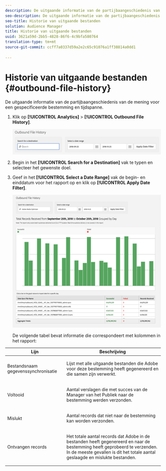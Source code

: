 ```yaml
---
description: De uitgaande informatie van de partijbaangeschiedenis van de mening voor een gespecificeerde bestemming en tijdspanne.
seo-description: De uitgaande informatie van de partijbaangeschiedenis van de mening voor een gespecificeerde bestemming en tijdspanne.
seo-title: Historie van uitgaande bestanden
solution: Audience Manager
title: Historie van uitgaande bestanden
uuid: 3621a59d-2bb5-4828-86f6-4c9bfa580764
translation-type: tm+mt
source-git-commit: ccff7a0337d59a2e2c65c91076a1ff38814a0dd1

---
```



# Historie van uitgaande bestanden {#outbound-file-history}

De uitgaande informatie van de partijbaangeschiedenis van de mening voor een gespecificeerde bestemming en tijdspanne.

<!-- 

t_reports_outbound_history.xml

 -->

1. Klik op **[!UICONTROL Analytics]** > **[!UICONTROL Outbound File History]**.

   ![Stap resultaat](assets/outbound_history.png)

1. Begin in het **[!UICONTROL Search for a Destination]** vak te typen en selecteer het gewenste doel.
1. Geef in het **[!UICONTROL Select a Date Range]** vak de begin- en einddatum voor het rapport op en klik op **[!UICONTROL Apply Date Filter]**.

   ![Stap resultaat](assets/outbound_history_stats.png)

   De volgende tabel bevat informatie die correspondeert met kolommen in het rapport:

<table id="table_93076D46AC50411395E72B9B987E99BE"> 
 <thead> 
  <tr> 
   <th colname="col1" class="entry"> Lijn </th> 
   <th colname="col2" class="entry"> Beschrijving </th> 
  </tr> 
 </thead>
 <tbody> 
  <tr> 
   <td colname="col1"> Bestandsnaam gegevenssynchronisatie </td> 
   <td colname="col2"> <p>Lijst met alle uitgaande bestanden die <span class="keyword"> Adobe</span> voor deze bestemming heeft gegenereerd en die samen zijn verwerkt. </p> </td> 
  </tr> 
  <tr> 
   <td colname="col1"> Voltooid </td> 
   <td colname="col2"> <p>Aantal verslagen die met succes van de Manager <span class="keyword"> van het</span> Publiek naar de bestemming werden verzonden. </p> </td> 
  </tr> 
  <tr> 
   <td colname="col1"> Mislukt </td> 
   <td colname="col2"> <p>Aantal records dat niet naar de bestemming kan worden verzonden. </p> </td> 
  </tr> 
  <tr> 
   <td colname="col1"> Ontvangen records </td> 
   <td colname="col2"> <p>Het totale aantal records dat <span class="keyword"> Adobe</span> in de bestanden heeft gegenereerd en naar de bestemming heeft geprobeerd te verzenden. In de meeste gevallen is dit het totale aantal geslaagde en mislukte bestanden. </p> </td> 
  </tr> 
 </tbody> 
</table>
